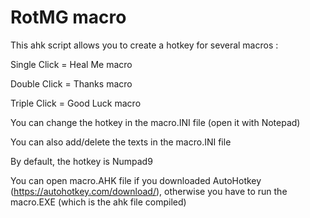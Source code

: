 # RotMG macro
This ahk script allows you to create a hotkey for several macros :

Single Click = Heal Me macro

Double Click = Thanks macro

Triple Click = Good Luck macro

You can change the hotkey in the macro.INI file (open it with Notepad)

You can also add/delete the texts in the macro.INI file

By default, the hotkey is Numpad9

You can open macro.AHK file if you downloaded AutoHotkey (https://autohotkey.com/download/), otherwise you have to run the macro.EXE (which is the ahk file compiled)
